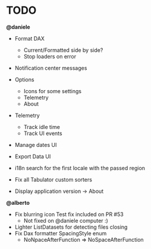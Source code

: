 # TODO

**@daniele**
- Format DAX
    - Current/Formatted side by side?
    - Stop loaders on error

- Notification center messages
- Options
    - Icons for some settings
    - Telemetry
    - About
- Telemetry 
    - Track idle time
    - Track UI events

- Manage dates UI
- Export Data UI
- i18n search for the first locale with the passed region
- Fix all Tabulator custom sorters
- Display application version -> About

**@alberto**

- Fix blurring icon
    Test fix included on PR #53
    - Not fixed on @daniele computer :)
- Lighter ListDatasets for detecting files closing
- Fix Dax formatter SpacingStyle enum
    - NoNpaceAfterFunction  => NoSpaceAfterFunction 